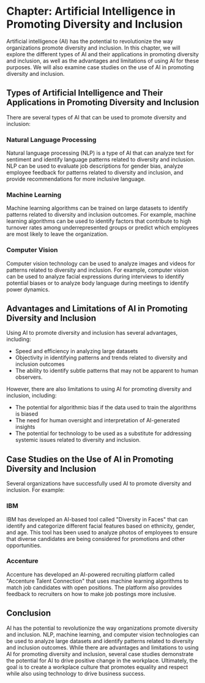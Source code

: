 Chapter: Artificial Intelligence in Promoting Diversity and Inclusion
=====================================================================

Artificial intelligence (AI) has the potential to revolutionize the way organizations promote diversity and inclusion. In this chapter, we will explore the different types of AI and their applications in promoting diversity and inclusion, as well as the advantages and limitations of using AI for these purposes. We will also examine case studies on the use of AI in promoting diversity and inclusion.

Types of Artificial Intelligence and Their Applications in Promoting Diversity and Inclusion
--------------------------------------------------------------------------------------------

There are several types of AI that can be used to promote diversity and inclusion:

### Natural Language Processing

Natural language processing (NLP) is a type of AI that can analyze text for sentiment and identify language patterns related to diversity and inclusion. NLP can be used to evaluate job descriptions for gender bias, analyze employee feedback for patterns related to diversity and inclusion, and provide recommendations for more inclusive language.

### Machine Learning

Machine learning algorithms can be trained on large datasets to identify patterns related to diversity and inclusion outcomes. For example, machine learning algorithms can be used to identify factors that contribute to high turnover rates among underrepresented groups or predict which employees are most likely to leave the organization.

### Computer Vision

Computer vision technology can be used to analyze images and videos for patterns related to diversity and inclusion. For example, computer vision can be used to analyze facial expressions during interviews to identify potential biases or to analyze body language during meetings to identify power dynamics.

Advantages and Limitations of AI in Promoting Diversity and Inclusion
---------------------------------------------------------------------

Using AI to promote diversity and inclusion has several advantages, including:

* Speed and efficiency in analyzing large datasets
* Objectivity in identifying patterns and trends related to diversity and inclusion outcomes
* The ability to identify subtle patterns that may not be apparent to human observers.

However, there are also limitations to using AI for promoting diversity and inclusion, including:

* The potential for algorithmic bias if the data used to train the algorithms is biased
* The need for human oversight and interpretation of AI-generated insights
* The potential for technology to be used as a substitute for addressing systemic issues related to diversity and inclusion.

Case Studies on the Use of AI in Promoting Diversity and Inclusion
------------------------------------------------------------------

Several organizations have successfully used AI to promote diversity and inclusion. For example:

### IBM

IBM has developed an AI-based tool called "Diversity in Faces" that can identify and categorize different facial features based on ethnicity, gender, and age. This tool has been used to analyze photos of employees to ensure that diverse candidates are being considered for promotions and other opportunities.

### Accenture

Accenture has developed an AI-powered recruiting platform called "Accenture Talent Connection" that uses machine learning algorithms to match job candidates with open positions. The platform also provides feedback to recruiters on how to make job postings more inclusive.

Conclusion
----------

AI has the potential to revolutionize the way organizations promote diversity and inclusion. NLP, machine learning, and computer vision technologies can be used to analyze large datasets and identify patterns related to diversity and inclusion outcomes. While there are advantages and limitations to using AI for promoting diversity and inclusion, several case studies demonstrate the potential for AI to drive positive change in the workplace. Ultimately, the goal is to create a workplace culture that promotes equality and respect while also using technology to drive business success.


